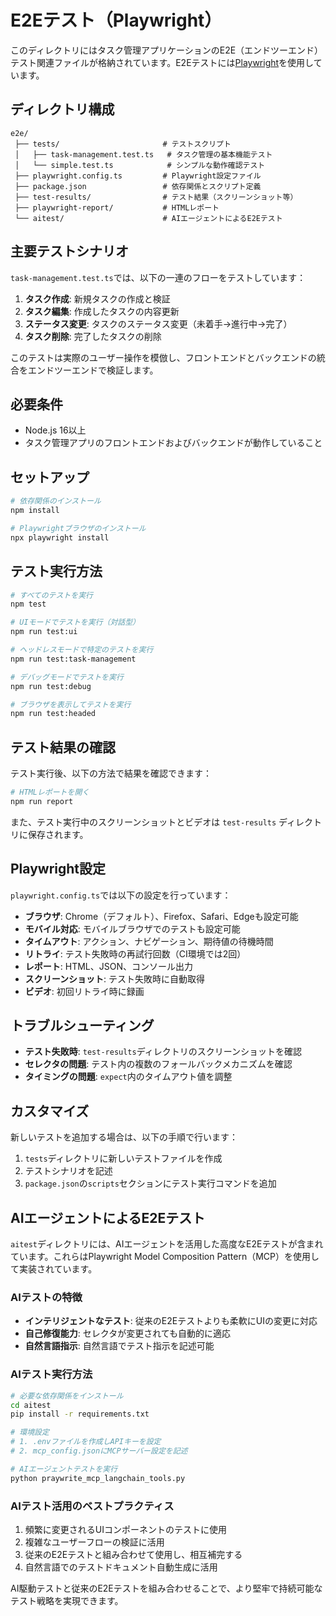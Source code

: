 # E2Eテスト（Playwright）

このディレクトリにはタスク管理アプリケーションのE2E（エンドツーエンド）テスト関連ファイルが格納されています。E2Eテストには[Playwright](https://playwright.dev/)を使用しています。

## ディレクトリ構成

```
e2e/
 ├── tests/                       # テストスクリプト
 │   ├── task-management.test.ts   # タスク管理の基本機能テスト
 │   └── simple.test.ts            # シンプルな動作確認テスト
 ├── playwright.config.ts         # Playwright設定ファイル
 ├── package.json                 # 依存関係とスクリプト定義
 ├── test-results/                # テスト結果（スクリーンショット等）
 ├── playwright-report/           # HTMLレポート
 └── aitest/                      # AIエージェントによるE2Eテスト
```

## 主要テストシナリオ

`task-management.test.ts`では、以下の一連のフローをテストしています：

1. **タスク作成**: 新規タスクの作成と検証
2. **タスク編集**: 作成したタスクの内容更新
3. **ステータス変更**: タスクのステータス変更（未着手→進行中→完了）
4. **タスク削除**: 完了したタスクの削除

このテストは実際のユーザー操作を模倣し、フロントエンドとバックエンドの統合をエンドツーエンドで検証します。

## 必要条件

- Node.js 16以上
- タスク管理アプリのフロントエンドおよびバックエンドが動作していること

## セットアップ

```bash
# 依存関係のインストール
npm install

# Playwrightブラウザのインストール
npx playwright install
```

## テスト実行方法

```bash
# すべてのテストを実行
npm test

# UIモードでテストを実行（対話型）
npm run test:ui

# ヘッドレスモードで特定のテストを実行
npm run test:task-management

# デバッグモードでテストを実行
npm run test:debug

# ブラウザを表示してテストを実行
npm run test:headed
```

## テスト結果の確認

テスト実行後、以下の方法で結果を確認できます：

```bash
# HTMLレポートを開く
npm run report
```

また、テスト実行中のスクリーンショットとビデオは `test-results` ディレクトリに保存されます。

## Playwright設定

`playwright.config.ts`では以下の設定を行っています：

- **ブラウザ**: Chrome（デフォルト）、Firefox、Safari、Edgeも設定可能
- **モバイル対応**: モバイルブラウザでのテストも設定可能
- **タイムアウト**: アクション、ナビゲーション、期待値の待機時間
- **リトライ**: テスト失敗時の再試行回数（CI環境では2回）
- **レポート**: HTML、JSON、コンソール出力
- **スクリーンショット**: テスト失敗時に自動取得
- **ビデオ**: 初回リトライ時に録画

## トラブルシューティング

- **テスト失敗時**: `test-results`ディレクトリのスクリーンショットを確認
- **セレクタの問題**: テスト内の複数のフォールバックメカニズムを確認
- **タイミングの問題**: `expect`内のタイムアウト値を調整

## カスタマイズ

新しいテストを追加する場合は、以下の手順で行います：

1. `tests`ディレクトリに新しいテストファイルを作成
2. テストシナリオを記述
3. `package.json`の`scripts`セクションにテスト実行コマンドを追加

## AIエージェントによるE2Eテスト

`aitest`ディレクトリには、AIエージェントを活用した高度なE2Eテストが含まれています。これらはPlaywright Model Composition Pattern（MCP）を使用して実装されています。

### AIテストの特徴

- **インテリジェントなテスト**: 従来のE2Eテストよりも柔軟にUIの変更に対応
- **自己修復能力**: セレクタが変更されても自動的に適応
- **自然言語指示**: 自然言語でテスト指示を記述可能

### AIテスト実行方法

```bash
# 必要な依存関係をインストール
cd aitest
pip install -r requirements.txt

# 環境設定
# 1. .envファイルを作成しAPIキーを設定
# 2. mcp_config.jsonにMCPサーバー設定を記述

# AIエージェントテストを実行
python praywrite_mcp_langchain_tools.py
```

### AIテスト活用のベストプラクティス

1. 頻繁に変更されるUIコンポーネントのテストに使用
2. 複雑なユーザーフローの検証に活用
3. 従来のE2Eテストと組み合わせて使用し、相互補完する
4. 自然言語でのテストドキュメント自動生成に活用

AI駆動テストと従来のE2Eテストを組み合わせることで、より堅牢で持続可能なテスト戦略を実現できます。
